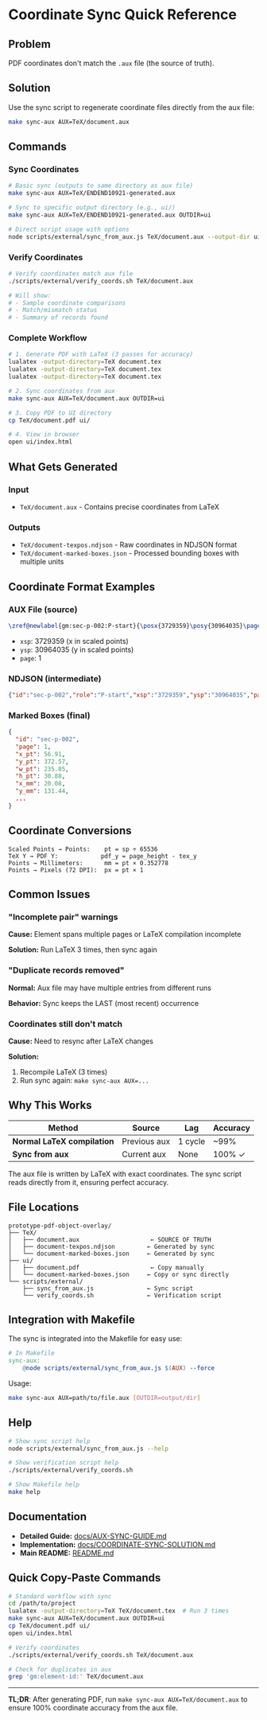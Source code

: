 # Coordinate Sync Quick Reference

## Problem

PDF coordinates don't match the `.aux` file (the source of truth).

## Solution

Use the sync script to regenerate coordinate files directly from the aux file:

```bash
make sync-aux AUX=TeX/document.aux
```

## Commands

### Sync Coordinates

```bash
# Basic sync (outputs to same directory as aux file)
make sync-aux AUX=TeX/ENDEND10921-generated.aux

# Sync to specific output directory (e.g., ui/)
make sync-aux AUX=TeX/ENDEND10921-generated.aux OUTDIR=ui

# Direct script usage with options
node scripts/external/sync_from_aux.js TeX/document.aux --output-dir ui --force
```

### Verify Coordinates

```bash
# Verify coordinates match aux file
./scripts/external/verify_coords.sh TeX/document.aux

# Will show:
# - Sample coordinate comparisons
# - Match/mismatch status
# - Summary of records found
```

### Complete Workflow

```bash
# 1. Generate PDF with LaTeX (3 passes for accuracy)
lualatex -output-directory=TeX document.tex
lualatex -output-directory=TeX document.tex
lualatex -output-directory=TeX document.tex

# 2. Sync coordinates from aux
make sync-aux AUX=TeX/document.aux OUTDIR=ui

# 3. Copy PDF to UI directory
cp TeX/document.pdf ui/

# 4. View in browser
open ui/index.html
```

## What Gets Generated

### Input
- `TeX/document.aux` - Contains precise coordinates from LaTeX

### Outputs
- `TeX/document-texpos.ndjson` - Raw coordinates in NDJSON format
- `TeX/document-marked-boxes.json` - Processed bounding boxes with multiple units

## Coordinate Format Examples

### AUX File (source)
```tex
\zref@newlabel{gm:sec-p-002:P-start}{\posx{3729359}\posy{30964035}\page{1}}
```
- `xsp`: 3729359 (x in scaled points)
- `ysp`: 30964035 (y in scaled points)  
- `page`: 1

### NDJSON (intermediate)
```json
{"id":"sec-p-002","role":"P-start","xsp":"3729359","ysp":"30964035","page":1,...}
```

### Marked Boxes (final)
```json
{
  "id": "sec-p-002",
  "page": 1,
  "x_pt": 56.91,
  "y_pt": 372.57,
  "w_pt": 235.85,
  "h_pt": 30.88,
  "x_mm": 20.08,
  "y_mm": 131.44,
  ...
}
```

## Coordinate Conversions

```
Scaled Points → Points:    pt = sp ÷ 65536
TeX Y → PDF Y:            pdf_y = page_height - tex_y
Points → Millimeters:      mm = pt × 0.352778
Points → Pixels (72 DPI):  px = pt × 1
```

## Common Issues

### "Incomplete pair" warnings
**Cause:** Element spans multiple pages or LaTeX compilation incomplete

**Solution:** Run LaTeX 3 times, then sync again

### "Duplicate records removed"
**Normal:** Aux file may have multiple entries from different runs

**Behavior:** Sync keeps the LAST (most recent) occurrence

### Coordinates still don't match
**Cause:** Need to resync after LaTeX changes

**Solution:** 
1. Recompile LaTeX (3 times)
2. Run sync again: `make sync-aux AUX=...`

## Why This Works

| Method | Source | Lag | Accuracy |
|--------|--------|-----|----------|
| **Normal LaTeX compilation** | Previous aux | 1 cycle | ~99% |
| **Sync from aux** | Current aux | None | 100% ✓ |

The aux file is written by LaTeX with exact coordinates. The sync script reads directly from it, ensuring perfect accuracy.

## File Locations

```
prototype-pdf-object-overlay/
├── TeX/
│   ├── document.aux                    ← SOURCE OF TRUTH
│   ├── document-texpos.ndjson         ← Generated by sync
│   └── document-marked-boxes.json     ← Generated by sync
├── ui/
│   ├── document.pdf                    ← Copy manually
│   └── document-marked-boxes.json     ← Copy or sync directly
└── scripts/external/
    ├── sync_from_aux.js               ← Sync script
    └── verify_coords.sh               ← Verification script
```

## Integration with Makefile

The sync is integrated into the Makefile for easy use:

```makefile
# In Makefile
sync-aux:
    @node scripts/external/sync_from_aux.js $(AUX) --force
```

Usage:
```bash
make sync-aux AUX=path/to/file.aux [OUTDIR=output/dir]
```

## Help

```bash
# Show sync script help
node scripts/external/sync_from_aux.js --help

# Show verification script help
./scripts/external/verify_coords.sh

# Show Makefile help
make help
```

## Documentation

- **Detailed Guide:** [docs/AUX-SYNC-GUIDE.md](AUX-SYNC-GUIDE.md)
- **Implementation:** [docs/COORDINATE-SYNC-SOLUTION.md](COORDINATE-SYNC-SOLUTION.md)
- **Main README:** [README.md](../README.md)

## Quick Copy-Paste Commands

```bash
# Standard workflow with sync
cd /path/to/project
lualatex -output-directory=TeX TeX/document.tex  # Run 3 times
make sync-aux AUX=TeX/document.aux OUTDIR=ui
cp TeX/document.pdf ui/
open ui/index.html

# Verify coordinates
./scripts/external/verify_coords.sh TeX/document.aux

# Check for duplicates in aux
grep 'gm:element-id:' TeX/document.aux
```

---

**TL;DR**: After generating PDF, run `make sync-aux AUX=TeX/document.aux` to ensure 100% coordinate accuracy from the aux file.

